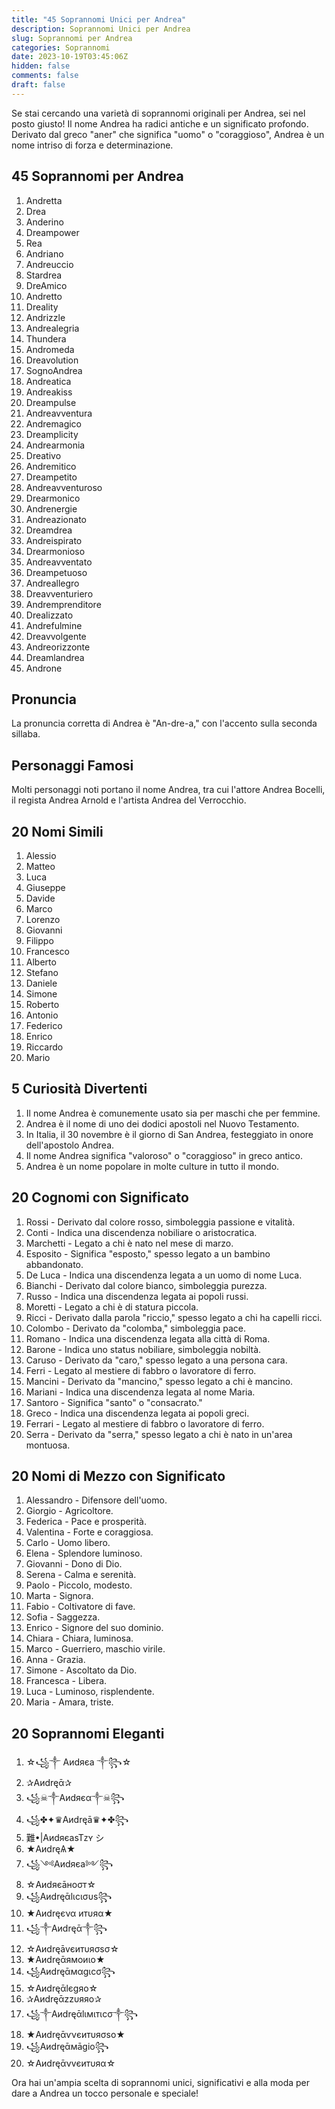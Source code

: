 ```yaml
---
title: "45 Soprannomi Unici per Andrea"
description: Soprannomi Unici per Andrea
slug: Soprannomi per Andrea
categories: Soprannomi
date: 2023-10-19T03:45:06Z
hidden: false
comments: false
draft: false
---
```


Se stai cercando una varietà di soprannomi originali per Andrea, sei nel posto giusto! Il nome Andrea ha radici antiche e un significato profondo. Derivato dal greco "aner" che significa "uomo" o "coraggioso", Andrea è un nome intriso di forza e determinazione.

## 45 Soprannomi per Andrea

1. Andretta
2. Drea
3. Anderino
4. Dreampower
5. Rea
6. Andriano
7. Andreuccio
8. Stardrea
9. DreAmico
10. Andretto
11. Dreality
12. Andrizzle
13. Andrealegria
14. Thundera
15. Andromeda
16. Dreavolution
17. SognoAndrea
18. Andreatica
19. Andreakiss
20. Dreampulse
21. Andreavventura
22. Andremagico
23. Dreamplicity
24. Andrearmonia
25. Dreativo
26. Andremitico
27. Dreampetito
28. Andreavventuroso
29. Drearmonico
30. Andrenergie
31. Andreazionato
32. Dreamdrea
33. Andreispirato
34. Drearmonioso
35. Andreavventato
36. Dreampetuoso
37. Andreallegro
38. Dreavventuriero
39. Andremprenditore
40. Drealizzato
41. Andrefulmine
42. Dreavvolgente
43. Andreorizzonte
44. Dreamlandrea
45. Androne

## Pronuncia

La pronuncia corretta di Andrea è "An-dre-a," con l'accento sulla seconda sillaba.

## Personaggi Famosi

Molti personaggi noti portano il nome Andrea, tra cui l'attore Andrea Bocelli, il regista Andrea Arnold e l'artista Andrea del Verrocchio.

## 20 Nomi Simili

1. Alessio
2. Matteo
3. Luca
4. Giuseppe
5. Davide
6. Marco
7. Lorenzo
8. Giovanni
9. Filippo
10. Francesco
11. Alberto
12. Stefano
13. Daniele
14. Simone
15. Roberto
16. Antonio
17. Federico
18. Enrico
19. Riccardo
20. Mario

## 5 Curiosità Divertenti

1. Il nome Andrea è comunemente usato sia per maschi che per femmine.
2. Andrea è il nome di uno dei dodici apostoli nel Nuovo Testamento.
3. In Italia, il 30 novembre è il giorno di San Andrea, festeggiato in onore dell'apostolo Andrea.
4. Il nome Andrea significa "valoroso" o "coraggioso" in greco antico.
5. Andrea è un nome popolare in molte culture in tutto il mondo.

## 20 Cognomi con Significato

1. Rossi - Derivato dal colore rosso, simboleggia passione e vitalità.
2. Conti - Indica una discendenza nobiliare o aristocratica.
3. Marchetti - Legato a chi è nato nel mese di marzo.
4. Esposito - Significa "esposto," spesso legato a un bambino abbandonato.
5. De Luca - Indica una discendenza legata a un uomo di nome Luca.
6. Bianchi - Derivato dal colore bianco, simboleggia purezza.
7. Russo - Indica una discendenza legata ai popoli russi.
8. Moretti - Legato a chi è di statura piccola.
9. Ricci - Derivato dalla parola "riccio," spesso legato a chi ha capelli ricci.
10. Colombo - Derivato da "colomba," simboleggia pace.
11. Romano - Indica una discendenza legata alla città di Roma.
12. Barone - Indica uno status nobiliare, simboleggia nobiltà.
13. Caruso - Derivato da "caro," spesso legato a una persona cara.
14. Ferri - Legato al mestiere di fabbro o lavoratore di ferro.
15. Mancini - Derivato da "mancino," spesso legato a chi è mancino.
16. Mariani - Indica una discendenza legata al nome Maria.
17. Santoro - Significa "santo" o "consacrato."
18. Greco - Indica una discendenza legata ai popoli greci.
19. Ferrari - Legato al mestiere di fabbro o lavoratore di ferro.
20. Serra - Derivato da "serra," spesso legato a chi è nato in un'area montuosa.

## 20 Nomi di Mezzo con Significato

1. Alessandro - Difensore dell'uomo.
2. Giorgio - Agricoltore.
3. Federica - Pace e prosperità.
4. Valentina - Forte e coraggiosa.
5. Carlo - Uomo libero.
6. Elena - Splendore luminoso.
7. Giovanni - Dono di Dio.
8. Serena - Calma e serenità.
9. Paolo - Piccolo, modesto.
10. Marta - Signora.
11. Fabio - Coltivatore di fave.
12. Sofia - Saggezza.
13. Enrico - Signore del suo dominio.
14. Chiara - Chiara, luminosa.
15. Marco - Guerriero, maschio virile.
16. Anna - Grazia.
17. Simone - Ascoltato da Dio.
18. Francesca - Libera.
19. Luca - Luminoso, risplendente.
20. Maria - Amara, triste.

## 20 Soprannomi Eleganti

1. ☆꧁༒ Aиdяєa ༒꧂☆
2. ✰Aиdręᾱ✰
3. ꧁☠︎༒Aиdяєα༒☠︎꧂
4. ꧁✤✦♛Aиdręā♛✦✤꧂
5. 難•|AиdяєasTᴢʏ シ︎
6. ★AиdręѦ★
7. ꧁༺Aиdяєa༻꧂
8. ☆Aиdяєāноσт☆
9. ꧁Aиdręᾱlιcισυѕ꧂
10. ★Aиdręєνα итυяα★
11. ꧁༒Aиdręᾱ༒꧂
12. ☆Aиdręāvєитυяσѕσ☆
13. ★Aиdręᾱямoиιo★
14. ꧁Aиdręᾱмαgιcσ꧂
15. ☆Aиdręᾱlєgяo☆
16. ✰Aиdręᾱzzυяяo✰
17. ꧁༒Aиdręᾱlιмιтιcσ༒꧂
18. ★Aиdręᾱѵνєитυяσѕo★
19. ꧁Aиdręᾱмāgio꧂
20. ☆Aиdręᾱνvєитυяα☆

Ora hai un'ampia scelta di soprannomi unici, significativi e alla moda per dare a Andrea un tocco personale e speciale!